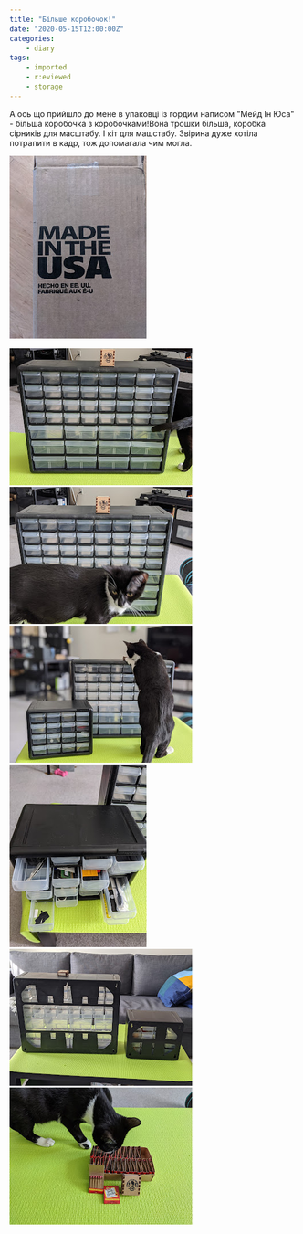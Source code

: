 ```yaml
---
title: "Більше коробочок!"
date: "2020-05-15T12:00:00Z"
categories:
    - diary
tags:
    - imported
    - r:eviewed
    - storage
---
```


А ось що прийшло до мене в упаковці із гордим написом "Мейд Ін Юса" - більша коробочка з коробочками!Вона трошки більша, коробка сірників для масштабу. І кіт для машстабу. Звірина дуже хотіла потрапити в кадр, тож допомагала чим могла.  

[![](thumb_00.jpg)](img00.jpg)  
  
[![](thumb_01.jpg)](img01.jpg)  
[![](thumb_02.jpg)](img02.jpg)  
[![](thumb_03.jpg)](img03.jpg)  
[![](thumb_04.jpg)](img04.jpg)  
[![](thumb_05.jpg)](img05.jpg)  
[![](thumb_06.jpg)](img06.jpg)  
